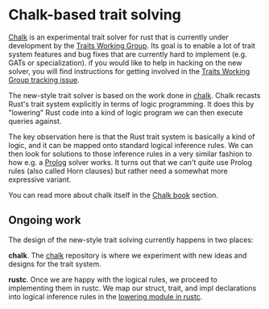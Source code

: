 # Chalk-based trait solving

[Chalk][chalk] is an experimental trait solver for rust that is currently
under development by the [Traits Working Group][wg]. Its goal is
to enable a lot of trait system features and bug fixes that are
currently hard to implement (e.g. GATs or specialization).  if you 
would like to help in hacking on the new solver, you will find
instructions for getting involved in the
[Traits Working Group tracking issue][wg].

[wg]: https://github.com/rust-lang/rust/issues/48416

The new-style trait solver is based on the work done in [chalk][chalk]. Chalk
recasts Rust's trait system explicitly in terms of logic programming. It does
this by "lowering" Rust code into a kind of logic program we can then execute
queries against.

The key observation here is that the Rust trait system is basically a
kind of logic, and it can be mapped onto standard logical inference
rules. We can then look for solutions to those inference rules in a
very similar fashion to how e.g. a [Prolog] solver works. It turns out
that we can't *quite* use Prolog rules (also called Horn clauses) but
rather need a somewhat more expressive variant.

[Prolog]: https://en.wikipedia.org/wiki/Prolog

You can read more about chalk itself in the
[Chalk book](https://rust-lang.github.io/chalk/book/) section.

## Ongoing work
The design of the new-style trait solving currently happens in two places:

**chalk**. The [chalk][chalk] repository is where we experiment with new ideas
and designs for the trait system.

**rustc**. Once we are happy with the logical rules, we proceed to
implementing them in rustc. We map our struct, trait, and impl declarations
into logical inference rules in the [lowering module in rustc](./lowering-module.md).

[chalk]: https://github.com/rust-lang/chalk
[librustc_traits]: https://github.com/rust-lang/rust/tree/master/src/librustc_traits

